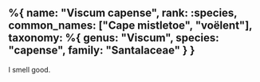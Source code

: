 %{
    name: "Viscum capense",
    rank: :species,
    common_names: ["Cape mistletoe", "voëlent"],
    taxonomy: %{
        genus: "Viscum",
        species: "capense",
        family: "Santalaceae"
    }
}
---

I smell good.

<!-- read more -->